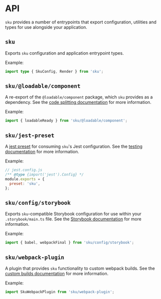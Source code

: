 # API

`sku` provides a number of entrypoints that export configuration, utilities and types for use alongside your application.

## `sku`

Exports `sku` configuration and application entrypoint types.

Example:

```ts
import type { SkuConfig, Render } from 'sku';
```

## `sku/@loadable/component`

A re-export of the `@loadable/component` package, which `sku` provides as a dependency.
See the [code splitting documentation] for more information.

Example:

```ts
import { loadableReady } from 'sku/@loadable/component';
```

[code splitting documentation]: ./docs/code-splitting.md

## `sku/jest-preset`

A [jest preset] for consuming `sku`'s Jest configuration.
See the [testing documentation] for more information.

Example:

```js
// jest.config.js
/** @type {import('jest').Config} */
module.exports = {
  preset: 'sku',
};
```

[jest preset]: https://jestjs.io/docs/configuration#preset-string
[testing documentation]: ./docs/testing.md

## `sku/config/storybook`

Exports `sku`-compatible Storybook configuration for use within your `.storybook/main.ts` file.
See the [Storybook documentation] for more information.

Example:

```ts
import { babel, webpackFinal } from 'sku/config/storybook';
```

[Storybook documentation]: ./docs/storybook.md

## `sku/webpack-plugin`

A plugin that provides `sku` functionality to custom webpack builds.
See the [custom builds documentation] for more information.

Example:

```ts
import SkuWebpackPlugin from 'sku/webpack-plugin';
```

[custom builds documentation]: ./docs/custom-builds.md
